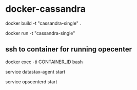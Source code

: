 # docker-cassandra

docker build -t "cassandra-single" .

docker run -t "cassandra-single"


## ssh to container for running opecenter

docker exec -ti CONTAINER_ID bash

service datastax-agent start

service opscenterd start
